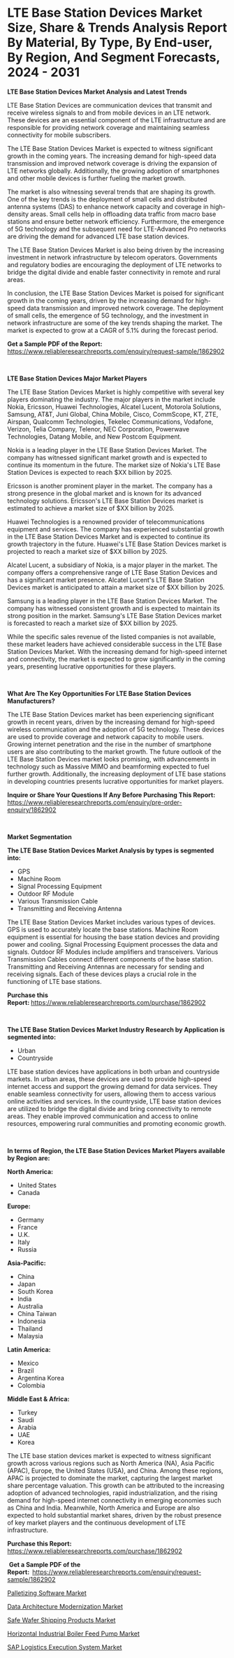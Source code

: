 <p><h1>LTE Base Station Devices Market Size, Share & Trends Analysis Report By Material, By Type, By End-user, By Region, And Segment Forecasts, 2024 - 2031</h1></p><p><strong>LTE Base Station Devices Market Analysis and Latest Trends</strong></p>
<p><p>LTE Base Station Devices are communication devices that transmit and receive wireless signals to and from mobile devices in an LTE network. These devices are an essential component of the LTE infrastructure and are responsible for providing network coverage and maintaining seamless connectivity for mobile subscribers.</p><p>The LTE Base Station Devices Market is expected to witness significant growth in the coming years. The increasing demand for high-speed data transmission and improved network coverage is driving the expansion of LTE networks globally. Additionally, the growing adoption of smartphones and other mobile devices is further fueling the market growth.</p><p>The market is also witnessing several trends that are shaping its growth. One of the key trends is the deployment of small cells and distributed antenna systems (DAS) to enhance network capacity and coverage in high-density areas. Small cells help in offloading data traffic from macro base stations and ensure better network efficiency. Furthermore, the emergence of 5G technology and the subsequent need for LTE-Advanced Pro networks are driving the demand for advanced LTE base station devices.</p><p>The LTE Base Station Devices Market is also being driven by the increasing investment in network infrastructure by telecom operators. Governments and regulatory bodies are encouraging the deployment of LTE networks to bridge the digital divide and enable faster connectivity in remote and rural areas.</p><p>In conclusion, the LTE Base Station Devices Market is poised for significant growth in the coming years, driven by the increasing demand for high-speed data transmission and improved network coverage. The deployment of small cells, the emergence of 5G technology, and the investment in network infrastructure are some of the key trends shaping the market. The market is expected to grow at a CAGR of 5.1% during the forecast period.</p></p>
<p><strong>Get a Sample PDF of the Report:&nbsp;</strong> <a href="https://www.reliableresearchreports.com/enquiry/request-sample/1862902">https://www.reliableresearchreports.com/enquiry/request-sample/1862902</a></p>
<p>&nbsp;</p>
<p><strong>LTE Base Station Devices Major Market Players</strong></p>
<p><p>The LTE Base Station Devices Market is highly competitive with several key players dominating the industry. The major players in the market include Nokia, Ericsson, Huawei Technologies, Alcatel Lucent, Motorola Solutions, Samsung, AT&T, Juni Global, China Mobile, Cisco, CommScope, KT, ZTE, Airspan, Qualcomm Technologies, Tekelec Communications, Vodafone, Verizon, Telia Company, Telenor, NEC Corporation, Powerwave Technologies, Datang Mobile, and New Postcom Equipment.</p><p>Nokia is a leading player in the LTE Base Station Devices Market. The company has witnessed significant market growth and is expected to continue its momentum in the future. The market size of Nokia's LTE Base Station Devices is expected to reach $XX billion by 2025.</p><p>Ericsson is another prominent player in the market. The company has a strong presence in the global market and is known for its advanced technology solutions. Ericsson's LTE Base Station Devices market is estimated to achieve a market size of $XX billion by 2025.</p><p>Huawei Technologies is a renowned provider of telecommunications equipment and services. The company has experienced substantial growth in the LTE Base Station Devices Market and is expected to continue its growth trajectory in the future. Huawei's LTE Base Station Devices market is projected to reach a market size of $XX billion by 2025.</p><p>Alcatel Lucent, a subsidiary of Nokia, is a major player in the market. The company offers a comprehensive range of LTE Base Station Devices and has a significant market presence. Alcatel Lucent's LTE Base Station Devices market is anticipated to attain a market size of $XX billion by 2025.</p><p>Samsung is a leading player in the LTE Base Station Devices Market. The company has witnessed consistent growth and is expected to maintain its strong position in the market. Samsung's LTE Base Station Devices market is forecasted to reach a market size of $XX billion by 2025.</p><p>While the specific sales revenue of the listed companies is not available, these market leaders have achieved considerable success in the LTE Base Station Devices Market. With the increasing demand for high-speed internet and connectivity, the market is expected to grow significantly in the coming years, presenting lucrative opportunities for these players.</p></p>
<p>&nbsp;</p>
<p><strong>What Are The Key Opportunities For LTE Base Station Devices Manufacturers?</strong></p>
<p><p>The LTE Base Station Devices market has been experiencing significant growth in recent years, driven by the increasing demand for high-speed wireless communication and the adoption of 5G technology. These devices are used to provide coverage and network capacity to mobile users. Growing internet penetration and the rise in the number of smartphone users are also contributing to the market growth. The future outlook of the LTE Base Station Devices market looks promising, with advancements in technology such as Massive MIMO and beamforming expected to fuel further growth. Additionally, the increasing deployment of LTE base stations in developing countries presents lucrative opportunities for market players.</p></p>
<p><strong>Inquire or Share Your Questions If Any Before Purchasing This Report:</strong> <a href="https://www.reliableresearchreports.com/enquiry/pre-order-enquiry/1862902">https://www.reliableresearchreports.com/enquiry/pre-order-enquiry/1862902</a></p>
<p>&nbsp;</p>
<p><strong>Market Segmentation</strong></p>
<p><strong>The LTE Base Station Devices Market Analysis by types is segmented into:</strong></p>
<p><ul><li>GPS</li><li>Machine Room</li><li>Signal Processing Equipment</li><li>Outdoor RF Module</li><li>Various Transmission Cable</li><li>Transmitting and Receiving Antenna</li></ul></p>
<p><p>The LTE Base Station Devices Market includes various types of devices. GPS is used to accurately locate the base stations. Machine Room equipment is essential for housing the base station devices and providing power and cooling. Signal Processing Equipment processes the data and signals. Outdoor RF Modules include amplifiers and transceivers. Various Transmission Cables connect different components of the base station. Transmitting and Receiving Antennas are necessary for sending and receiving signals. Each of these devices plays a crucial role in the functioning of LTE base stations.</p></p>
<p><strong>Purchase this Report:&nbsp;</strong><a href="https://www.reliableresearchreports.com/purchase/1862902">https://www.reliableresearchreports.com/purchase/1862902</a></p>
<p>&nbsp;</p>
<p><strong>The LTE Base Station Devices Market Industry Research by Application is segmented into:</strong></p>
<p><ul><li>Urban</li><li>Countryside</li></ul></p>
<p><p>LTE base station devices have applications in both urban and countryside markets. In urban areas, these devices are used to provide high-speed internet access and support the growing demand for data services. They enable seamless connectivity for users, allowing them to access various online activities and services. In the countryside, LTE base station devices are utilized to bridge the digital divide and bring connectivity to remote areas. They enable improved communication and access to online resources, empowering rural communities and promoting economic growth.</p></p>
<p>&nbsp;</p>
<p><strong>In terms of Region, the LTE Base Station Devices Market Players available by Region are:</strong></p>
<p>
    <p> <strong> North America: </strong>
        <ul>
            <li>United States</li>
            <li>Canada</li>
        </ul>
        </p> 
    <p> <strong> Europe: </strong>
        <ul>
            <li>Germany</li>
            <li>France</li>
            <li>U.K.</li>
            <li>Italy</li>
            <li>Russia</li>
        </ul>
        </p> 
    <p> <strong> Asia-Pacific: </strong>
        <ul>
            <li>China</li>
            <li>Japan</li>
            <li>South Korea</li>
            <li>India</li>
            <li>Australia</li>
            <li>China Taiwan</li>
            <li>Indonesia</li>
            <li>Thailand</li>
            <li>Malaysia</li>
        </ul>
        </p> 
    <p> <strong> Latin America: </strong>
        <ul>
            <li>Mexico</li>
            <li>Brazil</li>
            <li>Argentina Korea</li>
            <li>Colombia</li>
        </ul>
        </p> 
    <p> <strong> Middle East & Africa: </strong>
        <ul>
            <li>Turkey</li>
            <li>Saudi</li>
            <li>Arabia</li>
            <li>UAE</li>
            <li>Korea</li>
        </ul>
    </p>
    </p>
<p><p>The LTE base station devices market is expected to witness significant growth across various regions such as North America (NA), Asia Pacific (APAC), Europe, the United States (USA), and China. Among these regions, APAC is projected to dominate the market, capturing the largest market share percentage valuation. This growth can be attributed to the increasing adoption of advanced technologies, rapid industrialization, and the rising demand for high-speed internet connectivity in emerging economies such as China and India. Meanwhile, North America and Europe are also expected to hold substantial market shares, driven by the robust presence of key market players and the continuous development of LTE infrastructure.</p></p>
<p><strong>Purchase this Report: </strong><a href="https://www.reliableresearchreports.com/purchase/1862902">https://www.reliableresearchreports.com/purchase/1862902</a></p>
<p>&nbsp;<strong>Get a Sample PDF of the Report:&nbsp;&nbsp;</strong><a href="https://www.reliableresearchreports.com/enquiry/request-sample/1862902">https://www.reliableresearchreports.com/enquiry/request-sample/1862902</a></p>
<p><strong></strong></p>
<p><p><a href="https://medium.com/@dorisstephens14/palletizing-software-market-insights-into-market-cagr-market-trends-and-growth-strategies-5d52f1a15860">Palletizing Software Market</a></p><p><a href="https://medium.com/@dorothybrooks53/data-architecture-modernization-market-share-evolution-and-market-growth-trends-2023-2030-22ba48e57a0d">Data Architecture Modernization Market</a></p><p><a href="https://github.com/Chiragrp26/Market-Research-Report-List-2/blob/main/safe-wafer-shipping-products-market.md">Safe Wafer Shipping Products Market</a></p><p><a href="https://github.com/AKSHATREPORTPRIME/Market-Research-Report-List-2/blob/main/horizontal-industrial-boiler-feed-pump-market.md">Horizontal Industrial Boiler Feed Pump Market</a></p><p><a href="https://medium.com/@dorisstephens14/sap-logistics-execution-system-nbsp-market-focuses-on-market-share-size-and-projected-forecast-71ee7a8ae53f">SAP Logistics Execution System Market</a></p></p>